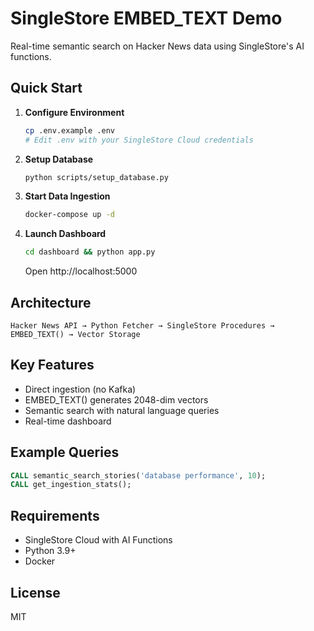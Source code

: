 # SingleStore EMBED_TEXT Demo
Real-time semantic search on Hacker News data using SingleStore's AI functions.

## Quick Start

1. **Configure Environment**
   ```bash
   cp .env.example .env
   # Edit .env with your SingleStore Cloud credentials
   ```

2. **Setup Database**
   ```bash
   python scripts/setup_database.py
   ```

3. **Start Data Ingestion**
   ```bash
   docker-compose up -d
   ```

4. **Launch Dashboard**
   ```bash
   cd dashboard && python app.py
   ```
   Open http://localhost:5000

## Architecture
```
Hacker News API → Python Fetcher → SingleStore Procedures → EMBED_TEXT() → Vector Storage
```

## Key Features
- Direct ingestion (no Kafka)
- EMBED_TEXT() generates 2048-dim vectors
- Semantic search with natural language queries
- Real-time dashboard

## Example Queries
```sql
CALL semantic_search_stories('database performance', 10);
CALL get_ingestion_stats();
```

## Requirements
- SingleStore Cloud with AI Functions
- Python 3.9+
- Docker

## License
MIT
